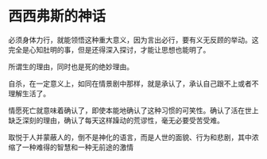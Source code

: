 # 西西弗斯的神话

必须身体力行，就能领悟这种重大意义，因为言出必行，要有义无反顾的举动。这完全是心知肚明的事，但是还得深入探讨，才能让思想也能明了。

所谓生的理由，同时也是死的绝妙理由。

自杀，在一定意义上，如同在情景剧中那样，就是承认了，承认自己跟不上或者不理解生活了。

情愿死亡就意味着确认了，即使本能地确认了这种习惯的可笑性。确认了活在世上缺乏深刻的理由，确认了每天这样躁动的荒谬性，毫无必要受苦受难。

取悦于人并蒙蔽人的，倒不是神化的语言，而是人世的面貌、行为和悲剧，其中浓缩了一种难得的智慧和一种无前途的激情